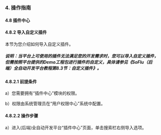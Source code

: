 ### 4. 操作指南

#### 4.8 插件中心

#### 4.8.2 导入自定义插件

本节为您介绍如何导入自定义插件。

##### 说明：当平台上可使用的插件无法满足您的开发需求时，您可以导入自定义插件，但需按照平台提供的Demo工程包进行插件的自定义，具体请参见《SoFlu（后端）全自动开发平台教程第8.3节：自定义插件》。

#### 4.8.2.1 前提条件

a）您需要拥有“插件中心”模块的权限。

b）权限由系统管理员在“用户权限中心”系统中配置。

#### 4.8.2.2 操作步骤

a）进入(后端)全自动开发平台“插件中心”页面，单击搜索栏右侧导入选项。
